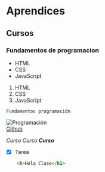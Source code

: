 # Aprendices
## Cursos
### Fundamentos de programacion

- HTML
- CSS
- JavaScript

1. HTML
2. CSS
3. JavaScript

~~~
Fundamentos programación
~~~

![Programación](https://img.freepik.com/vector-gratis/desarrollo-web-ingenieria-programadores-sitio-web-codificacion-pantallas-interfaz-realidad-aumentada-desarrollador-ingeniero-proyectos-software-programacion-o-diseno-aplicaciones-ilustracion-dibujos-animados_107791-3863.jpg?w=740&t=st=1663590394~exp=1663590994~hmac=af25c1a60e26083a1b91f405eadbc4fb52f19cea11c5809c9a04e2d778d19541)<br>
[Github](https://github.com/)

*Curso*
_Curso_
***Curso***

- [x] Tarea

```HTML
    <h>Hola Clase</h1>
```
